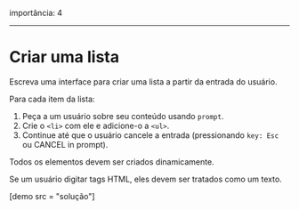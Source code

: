 importância: 4

---

# Criar uma lista

Escreva uma interface para criar uma lista a partir da entrada do usuário.

Para cada item da lista:

1. Peça a um usuário sobre seu conteúdo usando `prompt`.
2. Crie o `<li>` com ele e adicione-o a `<ul>`.
3. Continue até que o usuário cancele a entrada (pressionando `key: Esc` ou CANCEL in prompt).

Todos os elementos devem ser criados dinamicamente.

Se um usuário digitar tags HTML, eles devem ser tratados como um texto.

[demo src = "solução"]
